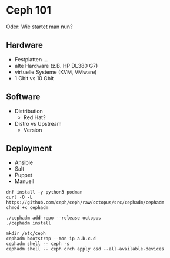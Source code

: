 # Ceph 101

Oder: Wie startet man nun?


## Hardware

* Festplatten ...
* alte Hardware (z.B. HP DL380 G7)
* virtuelle Systeme (KVM, VMware)
* 1 Gbit vs 10 Gbit


## Software

* Distribution
  * Red Hat?
* Distro vs Upstream
  * Version


## Deployment

* Ansible
* Salt
* Puppet
* Manuell


```
dnf install -y python3 podman
curl -O -L https://github.com/ceph/ceph/raw/octopus/src/cephadm/cephadm
chmod +x cephadm
```


```
./cephadm add-repo --release octopus
./cephadm install
```


```
mkdir /etc/ceph
cephadm bootstrap --mon-ip a.b.c.d
cephadm shell -- ceph -s
cephadm shell -- ceph orch apply osd --all-available-devices
```